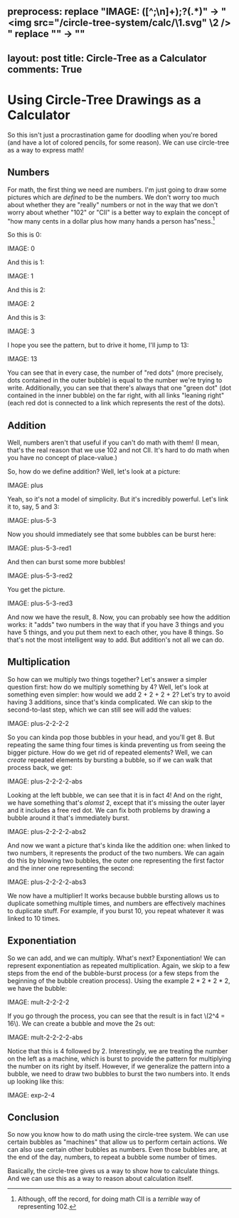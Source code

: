 preprocess:
    replace "IMAGE: ([^;\n]+);?(.*)" -> "<center><img src=\"/circle-tree-system/calc/\\1.svg\" \\2 /></center>"
    replace "<!--a*-->" -> ""
---
layout: post
title: Circle-Tree as a Calculator
comments: True
---


# Using Circle-Tree Drawings as a Calculator

So this isn't just a procrastination game for doodling when you're bored (and have a lot of colored pencils, for some reason). We can use circle-tree as a way to express math!

## Numbers

For math, the first thing we need are numbers. I'm just going to draw some pictures which are *defined* to be the numbers. We don't worry too much about whether they are "really" numbers or not in the way that we don't worry about whether "102" or "CII" is a better way to explain the concept of "how many cents in a dollar plus how many hands a person has"ness.[^1]

So this is 0:

IMAGE: 0

And this is 1:

IMAGE: 1

And this is 2:

IMAGE: 2

And this is 3:

IMAGE: 3

I hope you see the pattern, but to drive it home, I'll jump to 13:

IMAGE: 13

You can see that in every case, the number of "red dots" (more precisely, dots contained in the outer bubble) is equal to the number we're trying to write. Additionally, you can see that there's always that one "green dot" (dot contained in the inner bubble) on the far right, with all links "leaning right" (each red dot is connected to a link which represents the rest of the dots).

## Addition

Well, numbers aren't that useful if you can't do math with them! (I mean, that's the real reason that we use 102 and not CII. It's hard to do math when you have no concept of place-value.)

So, how do we define addition? Well, let's look at a picture:

IMAGE: plus

Yeah, so it's not a model of simplicity. But it's incredibly powerful. Let's link it to, say, 5 and 3:

IMAGE: plus-5-3

Now you should immediately see that some bubbles can be burst here:

IMAGE: plus-5-3-red1

And then can burst some more bubbles!

IMAGE: plus-5-3-red2

You get the picture.

IMAGE: plus-5-3-red3

And now we have the result, 8. Now, you can probably see how the addition works: it "adds" two numbers in the way that if you have 3 things and you have 5 things, and you put them next to each other, you have 8 things. So that's not the most intelligent way to add. But addition's not all we can do.

## Multiplication

So how can we multiply two things together? Let's answer a simpler question first: how do we multiply something by 4? Well, let's look at something even simpler: how would we add 2 + 2 + 2 + 2? Let's try to avoid having 3 additions, since that's kinda complicated. We can skip to the second-to-last step, which we can still see will add the values:

IMAGE: plus-2-2-2-2

So you can kinda pop those bubbles in your head, and you'll get 8. But repeating the same thing four times is kinda preventing us from seeing the bigger picture. How do we get rid of repeated elements? Well, we can *create* repeated elements by bursting a bubble, so if we can walk that process back, we get:

IMAGE: plus-2-2-2-2-abs

Looking at the left bubble, we can see that it is in fact 4! And on the right, we have something that's *alomst* 2, except that it's missing the outer layer and it includes a free red dot. We can fix both problems by drawing a bubble around it that's immediately burst.

IMAGE: plus-2-2-2-2-abs2

And now we want a picture that's kinda like the addition one: when linked to two numbers, it represents the product of the two numbers. We can again do this by blowing two bubbles, the outer one representing the first factor and the inner one representing the second:

IMAGE: plus-2-2-2-2-abs3

We now have a multiplier! It works because bubble bursting allows us to duplicate something multiple times, and numbers are effectively machines to duplicate stuff. For example, if you burst 10, you repeat whatever it was linked to 10 times.

## Exponentiation

So we can add, and we can multiply. What's next? Exponentiation! We can represent exponentiation as repeated multiplication. Again, we skip to a few steps from the end of the bubble-burst process (or a few steps from the beginning of the bubble creation process). Using the example 2 * 2 * 2 * 2, we have the bubble:

IMAGE: mult-2-2-2-2

If you go through the process, you can see that the result is in fact \\(2^4 = 16\\). We can create a bubble and move the 2s out:

IMAGE: mult-2-2-2-2-abs

Notice that this is 4 followed by 2. Interestingly, we are treating the number on the left as a machine, which is burst to provide the pattern for multiplying the number on its right by itself. However, if we generalize the pattern into a bubble, we need to draw two bubbles to burst the two numbers into. It ends up looking like this:

IMAGE: exp-2-4

## Conclusion

So now you know how to do math using the circle-tree system. We can use certain bubbles as "machines" that allow us to perform certain actions. We can also use certain other bubbles as numbers. Even those bubbles are, at the end of the day, numbers, to repeat a bubble some number of times.

Basically, the circle-tree gives us a way to show how to calculate things. And we can use this as a way to reason about calculation itself.

[^1]: Although, off the record, for doing math CII is a *terrible* way of representing 102.
